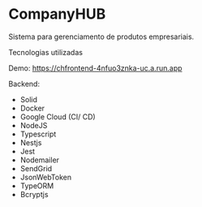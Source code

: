 # CompanyHUB
Sistema para gerenciamento de produtos empresariais.

Tecnologias utilizadas 

Demo: https://chfrontend-4nfuo3znka-uc.a.run.app

Backend:
 
- Solid 
- Docker
- Google Cloud (CI/ CD)
- NodeJS
- Typescript
- Nestjs
- Jest
- Nodemailer
- SendGrid
- JsonWebToken
- TypeORM
- Bcryptjs
